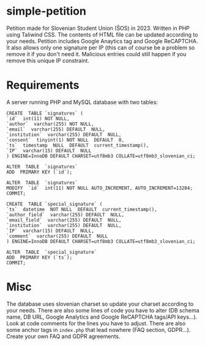 
# simple-petition
Petition made for Slovenian Student Union (ŠOS) in 2023. Written in PHP using Taliwind CSS. The contents of HTML file can be updated according to your needs. Petition includes Google Anaytics tag and Google ReCAPTCHA. It also allows only one signature per IP (this can of course be a problem so remove it if you don't need it. Malicious entries could still happen if you remove this unique IP constraint.

# Requirements
A server running PHP and MySQL database with two tables:
```
CREATE  TABLE `signatures` (
`id`  int(11) NOT NULL,
`author`  varchar(255) NOT NULL,
`email`  varchar(255) DEFAULT  NULL,
`institution`  varchar(255) DEFAULT  NULL,
`consent`  tinyint(1) NOT NULL  DEFAULT  0,
`ts`  timestamp  NULL  DEFAULT  current_timestamp(),
`IP`  varchar(15) DEFAULT  NULL
) ENGINE=InnoDB DEFAULT CHARSET=utf8mb3 COLLATE=utf8mb3_slovenian_ci;

ALTER  TABLE  `signatures`
ADD  PRIMARY KEY (`id`);

ALTER  TABLE  `signatures`
MODIFY  `id`  int(11) NOT NULL AUTO_INCREMENT, AUTO_INCREMENT=13284;
COMMIT;

CREATE  TABLE `special_signature` (
`ts`  datetime  NOT NULL  DEFAULT  current_timestamp(),
`author_field`  varchar(255) DEFAULT  NULL,
`email_field`  varchar(255) DEFAULT  NULL,
`institution`  varchar(255) DEFAULT  NULL,
`IP`  varchar(15) DEFAULT  NULL,
`comment`  varchar(255) DEFAULT  NULL
) ENGINE=InnoDB DEFAULT CHARSET=utf8mb3 COLLATE=utf8mb3_slovenian_ci;

ALTER  TABLE  `special_signature`
ADD  PRIMARY KEY (`ts`);
COMMIT;
```
# Misc
The database uses slovenian charset so update your charset according to your needs. There are also some lines of code you have to alter (DB schema name, DB URL, Google Analytics and Google ReCAPTCHA tags/API keys...). Look at code comments for the lines you have to adjust. There are also some anchor tags in `index.php` that lead nowhere (FAQ section, GDPR...). Create your own FAQ and GDPR agreements.

